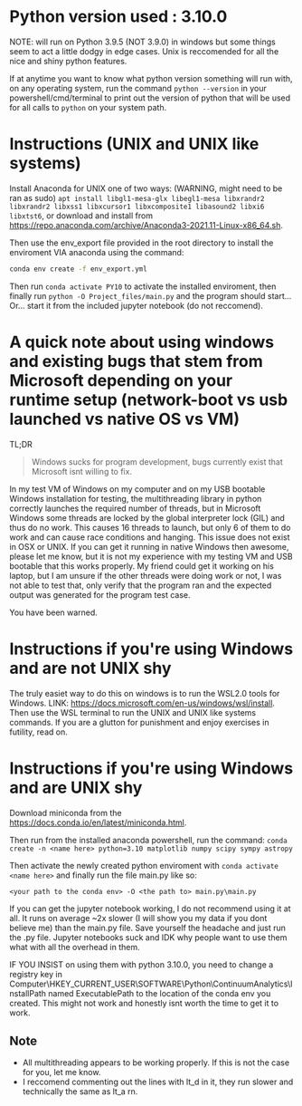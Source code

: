 # Python version used : 3.10.0
NOTE: will run on Python 3.9.5 (NOT 3.9.0) in windows but some things seem to act a little dodgy in edge cases. Unix is reccomended for all the nice and shiny python features.

If at anytime you want to know what python version something will run with, on any operating system, run the command ```python --version``` in your powershell/cmd/terminal to print out the version of python that will be used for all calls to ```python``` on your system path.

# Instructions (UNIX and UNIX like systems)
Install Anaconda for UNIX one of two ways: (WARNING, might need to be ran as sudo)
```apt install libgl1-mesa-glx libegl1-mesa libxrandr2 libxrandr2 libxss1 libxcursor1 libxcomposite1 libasound2 libxi6 libxtst6```, or download and install from https://repo.anaconda.com/archive/Anaconda3-2021.11-Linux-x86_64.sh.

Then use the env_export file provided in the root directory to install the enviroment VIA anaconda using the command:

```BASH
conda env create -f env_export.yml
```

Then run ```conda activate PY10``` to activate the installed enviroment, then finally run ```python -O Project_files/main.py``` and the program should start... Or... start it from the included jupyter notebook (do not reccomend).

# A quick note about using windows and existing bugs that stem from Microsoft depending on your runtime setup (network-boot vs usb launched vs native OS vs VM)
TL;DR

> Windows sucks for program development, bugs currently exist that Microsoft isnt willing to fix.

In my test VM of Windows on my computer and on my USB bootable Windows installation for testing, the multithreading library in python correctly launches the required number of threads, but in Microsoft Windows some threads are locked by the global interpreter lock (GIL) and thus do no work. This causes 16 threads to launch, but only 6 of them to do work and can cause race conditions and hanging. This issue does not exist in OSX or UNIX. If you can get it running in native Windows then awesome, please let me know, but it is not my experience with my testing VM and USB bootable that this works properly. My friend could get it working on his laptop, but I am unsure if the other threads were doing work or not, I was not able to test that, only verify that the program ran and the expected output was generated for the program test case.

You have been warned.

# Instructions if you're using Windows and are not UNIX shy
The truly easiet way to do this on windows is to run the WSL2.0 tools for Windows. LINK: https://docs.microsoft.com/en-us/windows/wsl/install. Then use the WSL terminal to run the UNIX and UNIX like systems commands. If you are a glutton for punishment and enjoy exercises in futility, read on.

# Instructions if you're using Windows and are UNIX shy

Download miniconda from the https://docs.conda.io/en/latest/miniconda.html.

Then run from the installed anaconda powershell, run the command:
```conda create -n <name here> python=3.10 matplotlib numpy scipy sympy astropy```

Then activate the newly created python enviroment with ```conda activate <name here>``` and finally run the file main.py like so:
```
<your path to the conda env> -O <the path to> main.py\main.py
```

If you can get the jupyter notebook working, I do not recommend using it at all. It runs on average ~2x slower (I will show you my data if you dont believe me) than the main.py file. Save yourself the headache and just run the .py file. Jupyter notebooks suck and IDK why people want to use them what with all the overhead in them.

IF YOU INSIST on using them with python 3.10.0, you need to change a registry key in Computer\HKEY_CURRENT_USER\SOFTWARE\Python\ContinuumAnalytics\InstallPath named ExecutablePath to the location of the conda env you created. This might not work and honestly isnt worth the time to get it to work.

## Note
- All multithreading appears to be working properly. If this is not the case for you, let me know.
- I reccomend commenting out the lines with lt_d in it, they run slower and technically the same as lt_a rn.
